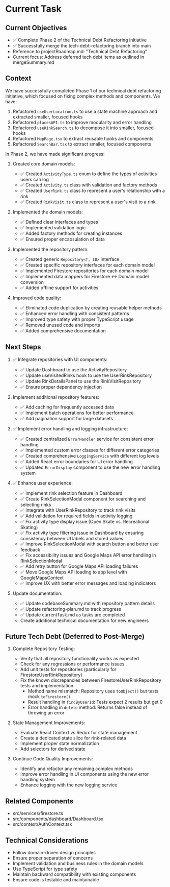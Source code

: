 # Current Task

## Current Objectives
- ✅ Complete Phase 2 of the Technical Debt Refactoring initiative
- ✅ Successfully merge the tech-debt-refactoring branch into main
- Reference to projectRoadmap.md: "Technical Debt Refactoring"
- Current focus: Address deferred tech debt items as outlined in mergeSummary.md

## Context
We have successfully completed Phase 1 of our technical debt refactoring initiative, which focused on fixing complex methods and components. We have:

1. Refactored `useUserLocation.ts` to use a state machine approach and extracted smaller, focused hooks
2. Refactored `placesAPI.ts` to improve modularity and error handling
3. Refactored `useRinkSearch.ts` to decompose it into smaller, focused hooks
4. Refactored `MapPage.tsx` to extract reusable hooks and components
5. Refactored `SearchBar.tsx` to extract smaller, focused components

In Phase 2, we have made significant progress:

1. Created core domain models:
   - ✅ Created `ActivityType.ts` enum to define the types of activities users can log
   - ✅ Created `Activity.ts` class with validation and factory methods
   - ✅ Created `UserRink.ts` class to represent a user's relationship with a rink
   - ✅ Created `RinkVisit.ts` class to represent a user's visit to a rink

2. Implemented the domain models:
   - ✅ Defined clear interfaces and types
   - ✅ Implemented validation logic
   - ✅ Added factory methods for creating instances
   - ✅ Ensured proper encapsulation of data

3. Implemented the repository pattern:
   - ✅ Created generic `Repository<T, ID>` interface
   - ✅ Created specific repository interfaces for each domain model
   - ✅ Implemented Firestore repositories for each domain model
   - ✅ Implemented data mappers for Firestore <-> Domain model conversion
   - ✅ Added offline support for activities

4. Improved code quality:
   - ✅ Eliminated code duplication by creating reusable helper methods
   - ✅ Enhanced error handling with consistent patterns
   - ✅ Improved type safety with proper TypeScript usage
   - ✅ Removed unused code and imports
   - ✅ Added comprehensive documentation

## Next Steps
1. ✅ Integrate repositories with UI components:
   - ✅ Update Dashboard to use the ActivityRepository
   - ✅ Update useVisitedRinks hook to use the UserRinkRepository
   - ✅ Update RinkDetailsPanel to use the RinkVisitRepository
   - ✅ Ensure proper dependency injection

2. Implement additional repository features:
   - ✅ Add caching for frequently accessed data
   - ✅ Implement batch operations for better performance
   - ✅ Add pagination support for large datasets

3. ✅ Implement error handling and logging infrastructure:
   - ✅ Created centralized `ErrorHandler` service for consistent error handling
   - ✅ Implemented custom error classes for different error categories
   - ✅ Created comprehensive `LoggingService` with different log levels
   - ✅ Added React error boundaries for UI error handling
   - ✅ Updated `ErrorDisplay` component to use the new error handling system

4. ✅ Enhance user experience:
   - ✅ Implement rink selection feature in Dashboard
   - ✅ Create RinkSelectionModal component for searching and selecting rinks
   - ✅ Integrate with UserRinkRepository to track rink visits
   - ✅ Add validation for required fields in activity logging
   - ✅ Fix activity type display issue (Open Skate vs. Recreational Skating)
   - ✅ Fix activity type filtering issue in Dashboard by ensuring consistency between UI labels and stored values
   - ✅ Improve RinkSelectionModal with search button and better user feedback
   - ✅ Fix accessibility issues and Google Maps API error handling in RinkSelectionModal
   - ✅ Add retry button for Google Maps API loading failures
   - ✅ Move Google Maps API loading to app level with GoogleMapsContext
   - ✅ Improve UX with better error messages and loading indicators

5. Update documentation:
   - ✅ Update codebaseSummary.md with repository pattern details
   - ✅ Update refactoring-plan.md to track progress
   - ✅ Update currentTask.md as tasks are completed
   - Create additional technical documentation for new engineers

## Future Tech Debt (Deferred to Post-Merge)

1. Complete Repository Testing:
   - Verify that all repository functionality works as expected
   - Check for any regressions or performance issues
   - Add unit tests for repositories (particularly for FirestoreUserRinkRepository)
   - Fix the known discrepancies between FirestoreUserRinkRepository tests and implementation:
     - Method name mismatch: Repository uses `toObject()` but tests mock `toFirestore()`
     - Result handling in `findByUserId`: Tests expect 2 results but get 0
     - Error handling in `delete` method: Returns false instead of throwing an error

2. State Management Improvements:
   - Evaluate React Context vs Redux for state management
   - Create a dedicated state slice for rink-related data
   - Implement proper state normalization
   - Add selectors for derived state

3. Continue Code Quality Improvements:
   - Identify and refactor any remaining complex methods
   - Improve error handling in UI components using the new error handling system
   - Enhance logging with the new logging service

## Related Components
- src/services/firestore.ts
- src/components/dashboard/Dashboard.tsx
- src/context/AuthContext.tsx

## Technical Considerations
- Follow domain-driven design principles
- Ensure proper separation of concerns
- Implement validation and business rules in the domain models
- Use TypeScript for type safety
- Maintain backward compatibility with existing components
- Ensure code is testable and maintainable
